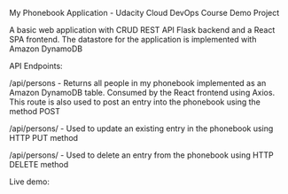 My Phonebook Application - Udacity Cloud DevOps Course Demo Project

A basic web application with CRUD REST API Flask backend and a React SPA frontend. The datastore 
for the application is implemented with Amazon DynamoDB

API Endpoints:

/api/persons -  Returns all people in my phonebook implemented as an Amazon DynamoDB table. Consumed by the React frontend 
using Axios. This route is also used to post an entry into the phonebook using the method POST

/api/persons/<id> - Used to update an existing entry in the phonebook using HTTP PUT method

/api/persons/<id> - Used to delete an entry from the phonebook using HTTP DELETE method

Live demo: 

